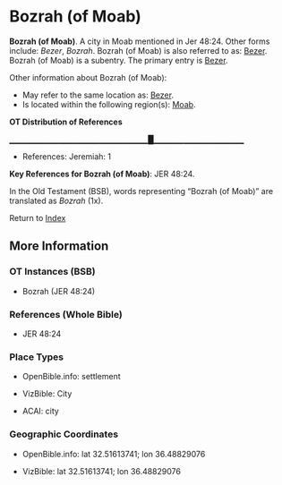 # Bozrah (of Moab)
**Bozrah (of Moab)**. 
A city in Moab mentioned in Jer 48:24. 
Other forms include: 
*Bezer*, *Bozrah*. 
Bozrah (of Moab) is also referred to as: 
[Bezer](Bezer.md). 
Bozrah (of Moab) is a subentry. The primary entry is 
[Bezer](Bezer.md). 




Other information about Bozrah (of Moab):


* May refer to the same location as: 
[Bezer](Bezer.md). 
* Is located within the following region(s): 
[Moab](Moab.md). 


**OT Distribution of References**

▁▁▁▁▁▁▁▁▁▁▁▁▁▁▁▁▁▁▁▁▁▁▁█▁▁▁▁▁▁▁▁▁▁▁▁▁▁▁
* References: Jeremiah: 1



**Key References for Bozrah (of Moab)**: 
JER 48:24. 


In the Old Testament (BSB), words representing “Bozrah (of Moab)” are translated as 
*Bozrah* (1x). 




Return to [Index](00-Index.md)

## More Information

### OT Instances (BSB)

* Bozrah (JER 48:24)



### References (Whole Bible)

* JER 48:24


### Place Types

* OpenBible.info: settlement

* VizBible: City

* ACAI: city



### Geographic Coordinates

* OpenBible.info: lat 32.51613741; lon 36.48829076

* VizBible: lat 32.51613741; lon 36.48829076




